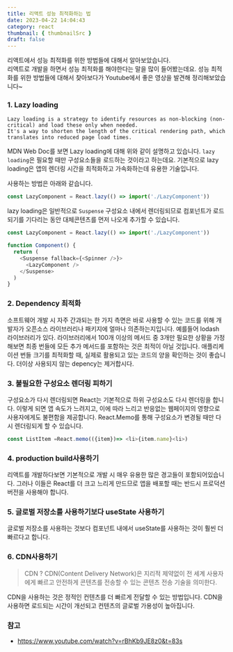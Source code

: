 ```yaml
---
title: 리액트 성능 최적화하는 법
date: 2023-04-22 14:04:43
category: react
thumbnail: { thumbnailSrc }
draft: false
---
```


리액트에서 성능 최적화를 위한 방법들에 대해서 알아보았습니다.<br/>
리액트로 개발을 하면서 성능 최적화를 해야한다는 말을 많이 들어봤는데요.
성능 최적화를 위한 방법들에 대해서 찾아보다가 Youtube에서 좋은 영상을 발견해 정리해보았습니다~

### 1. Lazy loading

```text
Lazy loading is a strategy to identify resources as non-blocking (non-critical) and load these only when needed.
It's a way to shorten the length of the critical rendering path, which translates into reduced page load times.
```

MDN Web Doc를 보면 Lazy loading에 대해 위와 같이 설명하고 있습니다.
`lazy loading`은 필요할 때만 구성요소들을 로드하는 것이라고 하는데요.
기본적으로 lazy loading은 앱의 렌더링 시간을 최적화하고 가속화하는데 유용한 기술입니다.

사용하는 방법은 아래와 같습니다.

```js
const LazyComponent = React.lazy(() => import('./LazyComponent'))
```

lazy loading은 일반적으로 `Suspense` 구성요소 내에서 렌더링되므로 컴포넌트가 로드되기를 기다리는 동안 대체콘텐츠를 먼저 나오게 추가할 수 있습니다.

```js
const LazyComponent = React.lazy(() => import('./LazyComponent'))

function Component() {
  return (
    <Suspense fallback={<Spinner />}>
      <LazyComponent />
    </Suspense>
  )
}
```

### 2. Dependency 최적화

소프트웨어 개발 시 자주 간과되는 한 가지 측면은 바로 사용할 수 있는 코드를 위해
개발자가 오픈소스 라이브러리나 패키지에 얼마나 의존하는지입니다.
예를들어 lodash 라이브러리가 있다. 라이브러리에서 100개 이상의 메서드 중 3개만 필요한 상황을 가정해보면 최종 번들에 모든 추가 메서드를 포함하는 것은 최적이 아닐 것입니다.
애플리케이션 번들 크기를 최적화할 때, 실제로 활용되고 있는 코드의 양을 확인하는 것이 좋습니다. 더이상 사용되지 않는 depency는 제거합시다.

### 3. 불필요한 구성요소 렌더링 피하기

구성요소가 다시 렌더링되면 React는 기본적으로 하위 구성요소도 다시 렌더링을 합니다. 이렇게 되면 앱 속도가 느려지고, 이에 따라 느리고 반응없는 웹페이지의 영향으로 사용자에게도 불편함을 제공합니다.
React.Memo를 통해 구성요소가 변경될 때만 다시 렌더링되게 할 수 있습니다.

```js
const ListItem =React.memo(({item})=> <li>{item.name}<li>)
```

### 4. production build사용하기

리액트를 개발하다보면 기본적으로 개발 시 매우 유용한 많은 경고들이 포함되어있습니다.
그러나 이들은 React를 더 크고 느리게 만드므로 앱을 배포할 때는 반드시 프로덕션 버전을 사용해야 합니다.

### 5. 글로벌 저장소를 사용하기보다 useState 사용하기

글로벌 저장소를 사용하는 것보다 컴포넌트 내에서 useState를 사용하는 것이 훨씬 더 빠르다고 합니다.

### 6. CDN사용하기

> CDN ? CDN(Content Delivery Network)은 지리적 제약없이 전 세계 사용자에게 빠르고 안전하게 콘텐츠를 전송할 수 있는 콘텐츠 전송 기술을 의미한다.

CDN을 사용하는 것은 정적인 컨텐츠를 더 빠르게 전달할 수 있는 방법입니다.
CDN을 사용하면 로드되는 시간이 개선되고 컨텐츠의 글로벌 가용성이 높아집니다.

### 참고

- https://www.youtube.com/watch?v=rBhKb9JE8z0&t=83s
